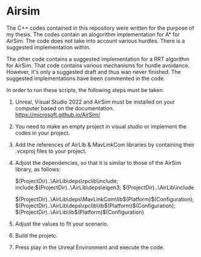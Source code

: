 # Airsim
The C++ codes contained in this repository were written for the purpose of my thesis. The codes contain an alogorithm 
implementation for A* for AirSim. The code does not take into account various hurdles. There is a suggested implementation within.

The other code contains a suggested implementation for a RRT algorithm for AirSim. That code contains various mechanisms 
for hurdle avoidance. However, it's only a suggested draft and thus wan never finished. The suggested implementations have been
commented in the code.

In order to run these scripts, the following steps must be taken.

1) Unreal, Visual Studio 2022 and AirSim must be installed on your computer based on the documentation. https://microsoft.github.io/AirSim/
2) You need to make an empty project in visual studio or implement the codes in your project. 
3) Add the references of AirLib & MavLinkCom libraries by containing their .vcxproj files to your project.
4) Adjust the dependencies, so that it is similar to those of the AirSim library, as follows:
   
   $(ProjectDir)..\AirLib\deps\rpclib\include;
   include;$(ProjectDir)..\AirLib\deps\eigen3;
   $(ProjectDir)..\AirLib\include

   $(ProjectDir)\..\AirLib\deps\MavLinkCom\lib\$(Platform)\$(Configuration);
   $(ProjectDir)\..\AirLib\deps\rpclib\lib\$(Platform)\$(Configuration);
   $(ProjectDir)\..\AirLib\lib\$(Platform)\$(Configuration)
   
6) Adjust the values to fit your scenario.
7) Build the projetc.
8) Press play in the Unreal Environment and execute the code.

